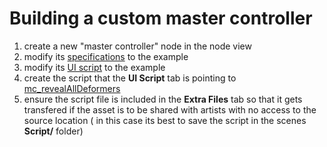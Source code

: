 # Building a custom master controller 

1. create a new "master controller" node in the node view
2. modify its [specifications](Specifications.xml) to the example
3. modify its [UI script](UI%20Script.xml) to the example
4. create the script that the **UI Script** tab is pointing to [mc_revealAllDeformers](mc_revealAllDeformers.js)
5. ensure the script file is included in the **Extra Files** tab so that it gets transfered if the asset is to be shared with artists with no access to the source location ( in this case its best to save the script in the scenes **Script/** folder)